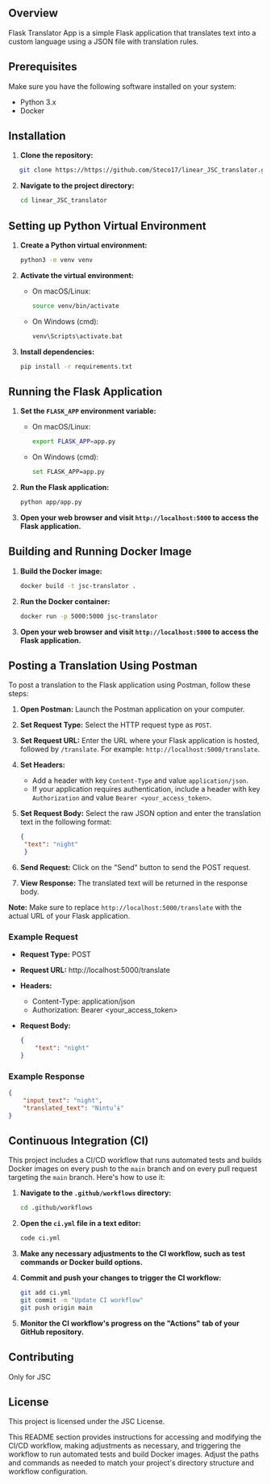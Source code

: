 ## Overview

Flask Translator App is a simple Flask application that translates text into a custom language using a JSON file with translation rules.

## Prerequisites

Make sure you have the following software installed on your system:

- Python 3.x
- Docker

## Installation

1. **Clone the repository:**

```bash
   git clone https://https://github.com/Steco17/linear_JSC_translator.git
   ```


2. **Navigate to the project directory:**

   ```bash
   cd linear_JSC_translator
   ```

## Setting up Python Virtual Environment

1. **Create a Python virtual environment:**

   ```bash
   python3 -m venv venv
   ```

2. **Activate the virtual environment:**

   - On macOS/Linux:

     ```bash
     source venv/bin/activate
     ```

   - On Windows (cmd):

     ```bash
     venv\Scripts\activate.bat
     ```

3. **Install dependencies:**

   ```bash
   pip install -r requirements.txt
   ```

## Running the Flask Application

1. **Set the `FLASK_APP` environment variable:**

   - On macOS/Linux:

     ```bash
     export FLASK_APP=app.py
     ```

   - On Windows (cmd):

     ```bash
     set FLASK_APP=app.py
     ```

2. **Run the Flask application:**

   ```bash
   python app/app.py 
   ```

3. **Open your web browser and visit `http://localhost:5000` to access the Flask application.**

## Building and Running Docker Image

1. **Build the Docker image:**

   ```bash
   docker build -t jsc-translator .
   ```

2. **Run the Docker container:**

   ```bash
   docker run -p 5000:5000 jsc-translator
   ```

3. **Open your web browser and visit `http://localhost:5000` to access the Flask application.**

## Posting a Translation Using Postman

To post a translation to the Flask application using Postman, follow these steps:

1. **Open Postman:** Launch the Postman application on your computer.

2. **Set Request Type:** Select the HTTP request type as `POST`.

3. **Set Request URL:** Enter the URL where your Flask application is hosted, followed by `/translate`. For example: `http://localhost:5000/translate`.

4. **Set Headers:**
   - Add a header with key `Content-Type` and value `application/json`.
   - If your application requires authentication, include a header with key `Authorization` and value `Bearer <your_access_token>`.

5. **Set Request Body:** Select the raw JSON option and enter the translation text in the following format:
   
   ```json
   {
    "text": "night"
    }
   ```

6. **Send Request:** Click on the "Send" button to send the POST request.

7. **View Response:** The translated text will be returned in the response body.

**Note:** Make sure to replace `http://localhost:5000/translate` with the actual URL of your Flask application.

### Example Request

- **Request Type:** POST
- **Request URL:** http://localhost:5000/translate
- **Headers:**
  - Content-Type: application/json
  - Authorization: Bearer <your_access_token> 
- **Request Body:**
  
  ```json
  {
      "text": "night"
  }
  ```

### Example Response

```json
{
    "input_text": "night",
    "translated_text": "Nintu’ɨ"
}
```

## Continuous Integration (CI)

This project includes a CI/CD workflow that runs automated tests and builds Docker images on every push to the `main` branch and on every pull request targeting the `main` branch. Here's how to use it:

1. **Navigate to the `.github/workflows` directory:**

   ```bash
   cd .github/workflows
   ```

2. **Open the `ci.yml` file in a text editor:**

   ```bash
   code ci.yml
   ```

3. **Make any necessary adjustments to the CI workflow, such as test commands or Docker build options.**

4. **Commit and push your changes to trigger the CI workflow:**

   ```bash
   git add ci.yml
   git commit -m "Update CI workflow"
   git push origin main
   ```

5. **Monitor the CI workflow's progress on the "Actions" tab of your GitHub repository.**

## Contributing

Only for JSC

## License

This project is licensed under the JSC License.

This README section provides instructions for accessing and modifying the CI/CD workflow, making adjustments as necessary, and triggering the workflow to run automated tests and build Docker images. Adjust the paths and commands as needed to match your project's directory structure and workflow configuration.